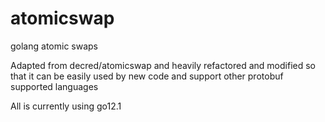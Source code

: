 # atomicswap
golang atomic swaps

Adapted from decred/atomicswap and heavily refactored and modified so that
it can be easily used by new code and support other protobuf supported 
languages

All is currently using go12.1
